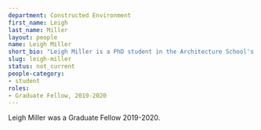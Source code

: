 ```yaml
---
department: Constructed Environment
first_name: Leigh
last_name: Miller
layout: people
name: Leigh Miller
short_bio: "Leigh Miller is a PhD student in the Architecture School's program in the Constructed Environment."
slug: leigh-miller
status: not_current
people-category:
- student
roles:
- Graduate Fellow, 2019-2020
---
```

Leigh Miller was a Graduate Fellow 2019-2020.
